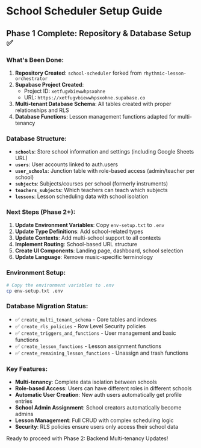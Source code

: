 # School Scheduler Setup Guide

## Phase 1 Complete: Repository & Database Setup ✅

### What's Been Done:

1. **Repository Created**: `school-scheduler` forked from `rhythmic-lesson-orchestrator`
2. **Supabase Project Created**: 
   - Project ID: `xetfugvbiewwhpsxohne`
   - URL: `https://xetfugvbiewwhpsxohne.supabase.co`
3. **Multi-tenant Database Schema**: All tables created with proper relationships and RLS
4. **Database Functions**: Lesson management functions adapted for multi-tenancy

### Database Structure:

- **`schools`**: Store school information and settings (including Google Sheets URL)
- **`users`**: User accounts linked to auth.users
- **`user_schools`**: Junction table with role-based access (admin/teacher per school)
- **`subjects`**: Subjects/courses per school (formerly instruments)
- **`teachers_subjects`**: Which teachers can teach which subjects
- **`lessons`**: Lesson scheduling data with school isolation

### Next Steps (Phase 2+):

1. **Update Environment Variables**: Copy `env-setup.txt` to `.env`
2. **Update Type Definitions**: Add school-related types
3. **Update Contexts**: Add multi-school support to all contexts
4. **Implement Routing**: School-based URL structure
5. **Create UI Components**: Landing page, dashboard, school selection
6. **Update Language**: Remove music-specific terminology

### Environment Setup:

```bash
# Copy the environment variables to .env
cp env-setup.txt .env
```

### Database Migration Status:
- ✅ `create_multi_tenant_schema` - Core tables and indexes
- ✅ `create_rls_policies` - Row Level Security policies  
- ✅ `create_triggers_and_functions` - User management and basic functions
- ✅ `create_lesson_functions` - Lesson assignment functions
- ✅ `create_remaining_lesson_functions` - Unassign and trash functions

### Key Features:
- **Multi-tenancy**: Complete data isolation between schools
- **Role-based Access**: Users can have different roles in different schools  
- **Automatic User Creation**: New auth users automatically get profile entries
- **School Admin Assignment**: School creators automatically become admins
- **Lesson Management**: Full CRUD with complex scheduling logic
- **Security**: RLS policies ensure users only access their school data

Ready to proceed with Phase 2: Backend Multi-tenancy Updates! 